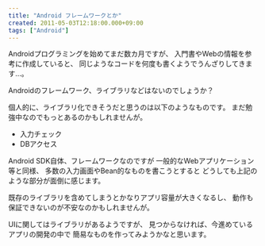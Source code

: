 ```yaml
---
title: "Android フレームワークとか"
created: 2011-05-03T12:18:00.000+09:00
tags: ["Android"]
---
```

Androidプログラミングを始めてまだ数カ月ですが、
入門書やWebの情報を参考に作成していると、
同じようなコードを何度も書くようでうんざりしてきます…。
<!--more-->
Androidのフレームワーク、ライブラリなどはないのでしょうか？

個人的に、ライブラリ化できそうだと思うのは以下のようなものです。
まだ勉強中なのでもっとあるのかもしれませんが。

- 入力チェック
- DBアクセス

Android SDK自体、フレームワークなのですが
一般的なWebアプリケーション等と同様、
多数の入力画面やBean的なものを書こうとすると
どうしても上記のような部分が面倒に感じます。

既存のライブラリを含めてしまうとかなりアプリ容量が大きくなるし、
動作も保証できないのが不安なのかもしれませんが。

UIに関してはライブラリがあるようですが、
見つからなければ、今進めているアプリの開発の中で
簡易なものを作ってみようかなと思います。
